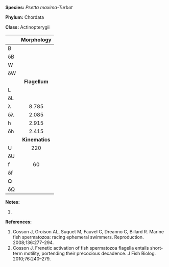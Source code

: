 **Species:** *Psetta maxima-Turbot*

**Phylum:** Chordata

**Class:** Actinopterygii

|    | **Morphology** |
|:-- | :------------: |
| B  |  |
| δB |  |
| W  |  |
| δW |  |
|    | **Flagellum** |
| L  |  |
| δL |  |
| λ  | 8.785 |
| δλ | 2.085 |
| h  | 2.915 |
| δh | 2.415 |
|    | **Kinematics** |
| U  | 220 |
| δU |  |
| f  | 60 |
| δf |  |
| Ω  |  |
| δΩ |  |

**Notes:**

1.

**References:**

1. Cosson J, Groison AL, Suquet M, Fauvel C, Dreanno C, Billard R.  Marine fish spermatozoa:  racing ephemeral swimmers.  Reproduction. 2008;136:277–294.
1. Cosson J.  Frenetic activation of fish spermatozoa flagella entails short-term motility, portending their precocious decadence.  J Fish Biolog. 2010;76:240–279.
